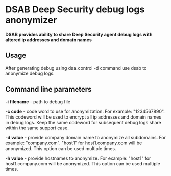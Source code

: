 # DSAB Deep Security debug logs anonymizer

**DSAB provides ability to share Deep Security agent debug logs with altered ip addresses and domain names**

## Usage

After generating debug using dsa_control -d command use dsab to anonymize debug logs.

## Command line parameters

**-i filename** - path to debug file

**-c code** - code word to use for anonymization. For example: "1234567890". This codeword will be used to encrypt all ip addresses and domain names in debug logs. Keep the same codeword for subsequent debug logs share within the same support case.

**-d value** - provide company domain name to anonymize all subdomains. For example: "company.com". "host1" for host1.company.com will be anonymized. This option can be used multiple times.

**-h value** - provide hostnames to anonymize. For example: "host1" for host1.company.com will be anonymized. This option can be used multiple times.
 